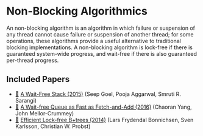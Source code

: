 # Non-Blocking Algorithmics

An non-blocking algorithm is an algorithm in which failure or suspension of any thread cannot cause failure or suspension of another thread; for some operations, these algorithms provide a useful alternative to traditional blocking implementations. A non-blocking algorithm is lock-free if there is guaranteed system-wide progress, and wait-free if there is also guaranteed per-thread progress.

## Included Papers

* [:scroll:](a-wait-free-stack.pdf) [A Wait-Free Stack (2015)](https://arxiv.org/abs/1510.00116) (Seep Goel, Pooja Aggarwal, Smruti R. Sarangi)
* [:scroll:](a-wait-free-queue-as-fast-as-fetch-and-add.pdf) [A Wait-free Queue as Fast as Fetch-and-Add (2016)](http://chaoran.me/assets/pdf/wfq-ppopp16.pdf) (Chaoran Yang, John Mellor-Crummey)
* [:scroll:](efficient-lock-free-b+trees.pdf) [Efficient Lock-free B+trees (2014)](http://orbit.dtu.dk/files/102419168/abstract_ELB_trees.pdf) (Lars Frydendal Bonnichsen, Sven Karlsson, Christian W. Probst)